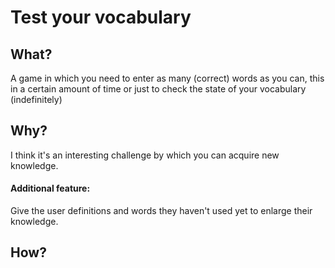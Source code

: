 # Test your vocabulary
## What?
A game in which you need to enter as many (correct) words as you can, this in a certain amount of time or just to check the state of your vocabulary (indefinitely)
## Why?
I think it's an interesting challenge by which you can acquire new knowledge. 
#### Additional feature:
Give the user definitions and words they haven't used yet to enlarge their knowledge.
## How?